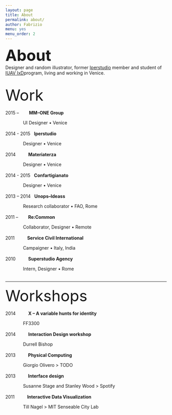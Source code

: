 ```yaml
---
layout: page
title: About
permalink: about/
author: Fabrizio
menu: yes
menu_order: 2
---
```


<font size="42px"><b>About</b></font>
<br>
Designer and random illustrator, former <a href="http://www.iperstudio.net/" target="_blank">Iperstudio</a> member and student of <a href="http://www.interaction-venice.com/" target="_blank">IUAV IxD</a>program, living and working in Venice.

<br>
<font size="42px">Work</font>
<br>
<br>
2015 – &nbsp;&nbsp;&nbsp;&nbsp;&nbsp;&nbsp; <b>MM–ONE Group</b>
<p>&nbsp;&nbsp;&nbsp;&nbsp;&nbsp;&nbsp;&nbsp;&nbsp;&nbsp;&nbsp;&nbsp;&nbsp;&nbsp; UI Designer • Venice
<br>
<br>
2014 - 2015 &nbsp; <b>Iperstudio</b>
<p>&nbsp;&nbsp;&nbsp;&nbsp;&nbsp;&nbsp;&nbsp;&nbsp;&nbsp;&nbsp;&nbsp;&nbsp;&nbsp; Designer • Venice
<br>
<br>
2014 &nbsp;&nbsp;&nbsp;&nbsp;&nbsp;&nbsp;&nbsp;&nbsp; <b>Materiaterza</b>
<p>&nbsp;&nbsp;&nbsp;&nbsp;&nbsp;&nbsp;&nbsp;&nbsp;&nbsp;&nbsp;&nbsp;&nbsp;&nbsp; Designer • Venice
<br>
<br>
2014 - 2015 &nbsp; <b>Confartigianato</b>
<p>&nbsp;&nbsp;&nbsp;&nbsp;&nbsp;&nbsp;&nbsp;&nbsp;&nbsp;&nbsp;&nbsp;&nbsp;&nbsp; Designer • Venice
<br>
<br>
2013 – 2014 &nbsp; <b>Unops–Ideass</b>
<p>&nbsp;&nbsp;&nbsp;&nbsp;&nbsp;&nbsp;&nbsp;&nbsp;&nbsp;&nbsp;&nbsp;&nbsp;&nbsp; Research collaborator • FAO, Rome
<br>
<br>
2011 – &nbsp;&nbsp;&nbsp;&nbsp;&nbsp;&nbsp; <b>Re:Common</b>
<p>&nbsp;&nbsp;&nbsp;&nbsp;&nbsp;&nbsp;&nbsp;&nbsp;&nbsp;&nbsp;&nbsp;&nbsp;&nbsp; Collaborator, Designer • Remote
<br>
<br>
2011 &nbsp;&nbsp;&nbsp;&nbsp;&nbsp;&nbsp;&nbsp;&nbsp; <b>Service Civil International</b>
<p>&nbsp;&nbsp;&nbsp;&nbsp;&nbsp;&nbsp;&nbsp;&nbsp;&nbsp;&nbsp;&nbsp;&nbsp;&nbsp; Campaigner • Italy, India
<br>
<br>
2010 &nbsp;&nbsp;&nbsp;&nbsp;&nbsp;&nbsp;&nbsp;&nbsp; <b>Superstudio Agency</b>
<p>&nbsp;&nbsp;&nbsp;&nbsp;&nbsp;&nbsp;&nbsp;&nbsp;&nbsp;&nbsp;&nbsp;&nbsp;&nbsp; Intern, Designer • Rome
<br>
<br>
<hr>
<font size="42px">Workshops</font>
<br>
<br>
2014 &nbsp;&nbsp;&nbsp;&nbsp;&nbsp;&nbsp;&nbsp;&nbsp; <b>X – A variable hunts for identity</b>
<p>&nbsp;&nbsp;&nbsp;&nbsp;&nbsp;&nbsp;&nbsp;&nbsp;&nbsp;&nbsp;&nbsp;&nbsp;&nbsp; FF3300
<br>
<br>
2014 &nbsp;&nbsp;&nbsp;&nbsp;&nbsp;&nbsp;&nbsp;&nbsp; <b>Interaction Design workshop</b>
<p>&nbsp;&nbsp;&nbsp;&nbsp;&nbsp;&nbsp;&nbsp;&nbsp;&nbsp;&nbsp;&nbsp;&nbsp;&nbsp; Durrell Bishop
<br>
<br>
2013 &nbsp;&nbsp;&nbsp;&nbsp;&nbsp;&nbsp;&nbsp;&nbsp; <b>Physical Computing</b>
<p>&nbsp;&nbsp;&nbsp;&nbsp;&nbsp;&nbsp;&nbsp;&nbsp;&nbsp;&nbsp;&nbsp;&nbsp;&nbsp; Giorgio Olivero > TODO
<br>
<br>
2013 &nbsp;&nbsp;&nbsp;&nbsp;&nbsp;&nbsp;&nbsp;&nbsp; <b>Interface design</b>
<p>&nbsp;&nbsp;&nbsp;&nbsp;&nbsp;&nbsp;&nbsp;&nbsp;&nbsp;&nbsp;&nbsp;&nbsp;&nbsp; Susanne Stage and Stanley Wood > Spotify
<br>
<br>
2011 &nbsp;&nbsp;&nbsp;&nbsp;&nbsp;&nbsp;&nbsp;&nbsp; <b>Interactive Data Visualization</b>
<p>&nbsp;&nbsp;&nbsp;&nbsp;&nbsp;&nbsp;&nbsp;&nbsp;&nbsp;&nbsp;&nbsp;&nbsp;&nbsp; Till Nagel > MIT Senseable City Lab
<br>
<br>

<!--
FFFF33
I graduated in 2014 at IUAV University of Venice, Master in Visual and Multimedia Communication – <a href="http://www.interaction-venice.com/" target="_blank">IxD program</a> – run by Gillian Crampton Smith and Philip Tabor.
-->

<!--
<p>
I joined as Interaction and Visual designer, <a href="http://www.iperstudio.net/" target="_blank"><font color="black">Iperstudio </a></font> Design Network for <font color="blue"><a href="https://www.careof.org/" target="_blank"><font color="black">C/O</a></font> web project and <a href="http://materiaterza.com/" target="_blank"><font color="black">Materiaterza</a></font> Design Collective for <a href="http://venice-future.com/" target="_blank"><font color="black">V>>F</a></font> project.
</p>
-->
<!--
I design communication strategies and interfaces, building navigation flow, wireframes, mockups and prototypes for web products.
<p>
<!-- I am a member of <a href="http://www.iperstudio.net/about" target="_blank">Iperstudio Design Network</a>. -->
<!--
As designer and illustrator I collaborated with agencies and organizations such as Unops—Ideass, Confartigianato Venezia, Re:common, Careof, Zeroviolenza, Superstudio media agency, BTM + Salviati, Materiaterza Design Collective.
-->
<br>

<p>
<!--
The latest project I worked on is <a href="https://www.careof.org/" target="_blank">Careof website</a>.
You can explore part of my work visiting <a href="http://fabriziogoglia.com//Projects/">Projects section</a> or <a href="http://www.iperstudio.net" target="_blank">Iperstudio website</a>. For collaborative inquiries or sharing ideas please contact me via <a href="mailto:info@fabriziogoglia.com">email</a>.
-->
</p>
